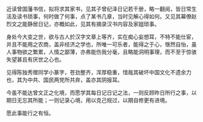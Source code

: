 
近读曾国藩书信，拟将求其家书，见其子曾纪泽日记若干册，略一翻阅，皆日常生活及读书琐事，何时做了何事，点了某书几章，当时见解心得如何。又见其幕僚赵烈文之能静居日记，亦概如此，见其有摘录汉书内容及家姐琐事。

身处今大变之世，欲与古人於汉字文章上等齐，实在痴心妄想耳，不特不能仕宦，并且不能用之农商，盖非经济之学也，所唯一可乐者，能得之于心，惬然自怡，虽人事物欲之繁累，人情之鄙薄，亦弗能伤我分毫，且略能洞明事理，而不至于惊骇失望甚且有厌世之心也。

见得陈独秀赠同学小篆字，苍劲整齐，浑厚稳重，惜哉其破坏中国文化不遗余力也，其为中共、国民两党所共弃，盖亦其阴报耳。

今虽不能达曾文正之化境，而愿学其每日记日记之法，一则反顾昨日所行之事，以期日无忘其所能；一则记录心境，用以克己规过，以期自修更有进境。

愿此事能行之有恒。

